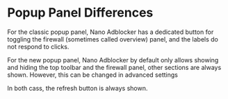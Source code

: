 # Popup Panel Differences

For the classic popup panel, Nano Adblocker has a dedicated button for toggling
the firewall (sometimes called overview) panel, and the labels do not respond
to clicks.

For the new popup panel, Nano Adblocker by default only allows showing and
hiding the top toolbar and the firewall panel, other sections are always shown.
However, this can be changed in advanced settings

In both cass, the refresh button is always shown.
